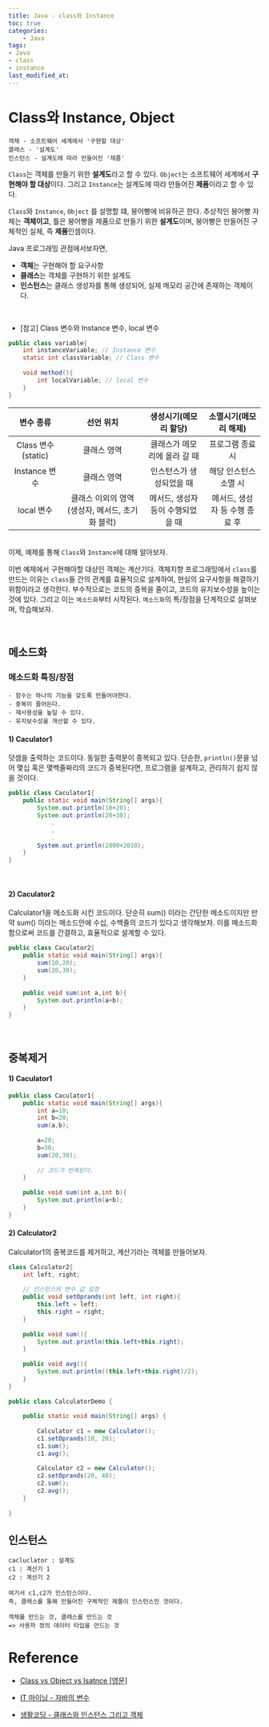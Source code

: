 ```yaml
---
title: Java - class와 Instance
toc: true
categories:	
    - Java
tags: 
- Java
- class
- instance
last_modified_at:
---
```




# Class와 Instance, Object

```
객체 - 소프트웨어 세계에서 '구현할 대상'
클래스 - '설계도'
인스턴스 - 설계도에 따라 만들어진 '제품'
```

`Class`는 객체를 만들기 위한 **설계도**라고 할 수 있다. `Object`는 소프트웨어 세계에서 **구현해야 할 대상**이다. 그리고 `Instance`는 설계도에 따라 만들어진 **제품**이라고 할 수 있다. 

`Class`와 `Instance`, `Object` 를 설명할 떄, 붕어빵에 비유하곤 한다. 추상적인 붕어빵 자체는 **객체이고**,  틀은 붕어빵을 제품으로 만들기 위한 **설계도**이며, 붕어빵은 만들어진 구체적인 실체, 즉 **제품**인셈이다.

Java 프로그래밍 관점에서보자면, 

- **객체**는 구현해야 할 요구사항
- **클래스**는 객체를 구현하기 위한 설계도
- **인스턴스**는 클래스 생성자를 통해 생성되어, 실제 메모리 공간에 존재하는 객체이다.

<br/>

- [참고] Class 변수와 Instance 변수, local 변수

```java
public class variable{
	int instanceVariable; // Instance 변수
	static int classVariable; // Class 변수
    
    void method(){
        int localVariable; // local 변수
    }
}
```

|     변수 종류      |                    선언 위치                    |       생성시기(메모리 할당)       |     소멸시기(메모리 해제)      |
| :----------------: | :---------------------------------------------: | :-------------------------------: | :----------------------------: |
| Class 변수(static) |                   클래스 영역                   |   클래스가 메모리에 올라 갈 때    |        프로그램 종료 시        |
|   Instance 변수    |                   클래스 영역                   |     인스턴스가 생성되었을 때      |     해당 인스턴스 소멸 시      |
|     local 변수     | 클래스 이외의 영역(생성자, 메서드, 초기화 블럭) | 메서드, 생성자 등이 수행되었을 때 | 메서드, 생성자 등 수행 종료 후 |



<br/> 이제, 예제를 통해 `Class`와 `Instance`에 대해 알아보자.

이번 예제에서 구현해야할 대상인 객체는 계산기다. 객체지향 프로그래밍에서 `class`를 만드는 이유는 `class`들 간의 관계를 효율적으로 설계하여, 현실의 요구사항을 해결하기 위함이라고 생각한다. 부수적으로는 코드의 중복을 줄이고, 코드의 유지보수성을 높이는 것에 있다. 그리고 이는 `메소드화`부터 시작된다. `메소드화`의 특/장점을 단계적으로 살펴보며, 학습해보자.

<br/>

## 메소드화

### 메소드화 특징/장점

```
- 함수는 하나의 기능을 갖도록 만들어야한다.
- 중복이 줄어든다.
- 재사용성을 높일 수 있다.
- 유지보수성을 개선할 수 있다.
```

#### 1) Caculator1

 덧셈을  출력하는 코드이다. 동일한 출력문이 중복되고 있다. 단순한, `println()`문을 넘어 몇십 혹은 몇백줄짜리의 코드가 중복된다면, 프로그램을 설계하고, 관리하기 쉽지 않을 것이다.

```java
public class Caculator1{
	public static void main(String[] args){
		System.out.println(10+20);
		System.out.println(20+30);
			.
			.
			.
		System.out.println(2000+2010);
	}
}
```

<br/>

#### 2) Caculator2

Calculator1을 메소드화 시킨 코드이다. 단순히 sum() 이라는 간단한 메소드이지만 만약 sum() 이라는 메소드안에 수십, 수백줄의 코드가 있다고 생각해보자. 이를 메소드화 함으로써 코드를 간결하고, 효율적으로 설계할 수 있다.

```java
public class Caculator2{
	public static void main(String[] args){
		sum(10,20);
        sum(20,30);
	}
	
	public void sum(int a,int b){
		System.out.println(a+b);
	}
}
```

<br/>

## 중복제거

#### 1) Caculator1

```java
public class Caculator1{
	public static void main(String[] args){
		int a=10;
		int b=20;
		sum(a,b);
		
		a=20;
		b=30;
        sum(20,30);
        
        // 코드가 반복된다.
	}
	
	public void sum(int a,int b){
		System.out.println(a+b);
	}
}
```

#### 2) Calculator2

Calculator1의 중복코드를 제거하고, 계산기라는 객체를 만들어보자.

```java
class Calculator2{
    int left, right;
      
    // 인스턴스의 변수 값 설정
    public void setOprands(int left, int right){
        this.left = left;
        this.right = right;
    }
      
    public void sum(){
        System.out.println(this.left+this.right);
    }
      
    public void avg(){
        System.out.println((this.left+this.right)/2);
    }
}
  
public class CalculatorDemo {
      
    public static void main(String[] args) {
          
        Calculator c1 = new Calculator();
        c1.setOprands(10, 20);
        c1.sum();       
        c1.avg();       
          
        Calculator c2 = new Calculator();
        c2.setOprands(20, 40);
        c2.sum();       
        c2.avg();
    }
  
}
```

## 인스턴스

```
cacluclator : 설계도
c1 : 계산기 1
c2 : 계산기 2

여기서 c1,c2가 인스턴스이다.
즉, 클래스를 통해 만들어진 구체적인 제품이 인스턴스인 것이다.

객체를 만드는 것, 클래스를 만드는 것
=> 사용자 정의 데이터 타입을 만드는 것
```



# Reference

- [Class vs Object vs Isatnce [영문]](https://alfredjava.wordpress.com/2008/07/08/class-vs-object-vs-instance/)


- [IT 마이닝 - 자바의 변수](https://itmining.tistory.com/20)
- [생활코딩 - 클래스와 인스턴스 그리고 객체](https://www.opentutorials.org/course/1223/5400)